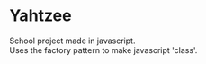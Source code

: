 # Yahtzee

School project made in javascript. <br/>
Uses the factory pattern to make javascript 'class'. <br/>
